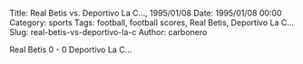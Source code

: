 Title: Real Betis vs. Deportivo La C…, 1995/01/08
Date: 1995/01/08 00:00
Category: sports
Tags: football, football scores, Real Betis, Deportivo La C…
Slug: real-betis-vs-deportivo-la-c
Author: carbonero


Real Betis 0 - 0 Deportivo La C…
